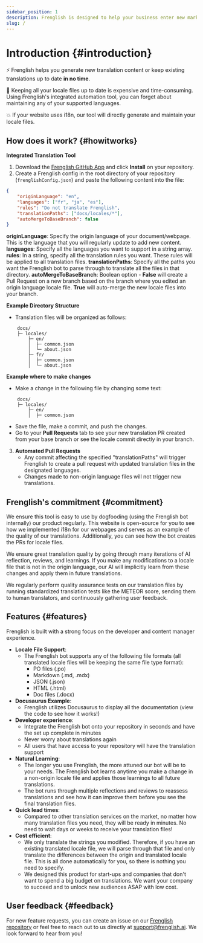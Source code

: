 ```yaml
---
sidebar_position: 1
description: Frenglish is designed to help your business enter new markets quickly with automated translations.
slug: /
---
```


# Introduction {#introduction}

⚡️ Frenglish helps you generate new translation content or keep existing translations up to date **in no time**.

💸 Keeping all your locale files up to date is expensive and time-consuming. Using Frenglish's integrated automation tool, you can forget about maintaining any of your supported languages. 

💥 If your website uses i18n, our tool will directly generate and maintain your locale files.

## How does it work? {#howitworks}

**Integrated Translation Tool**
1. Download the [Frenglish GitHub App](https://github.com/apps/frenglish-translation-app) and click **Install** on your repository.
2. Create a Frenglish config in the root directory of your repository (`frenglishConfig.json`) and paste the following content into the file:

```json
{
    "originLanguage": "en",
    "languages": ["fr", "ja", "es"],
    "rules": "Do not translate Frenglish",
    "translationPaths": ["docs/locales/*"],
    "autoMergeToBaseBranch": false
}
```

**originLanguage**: Specify the origin language of your document/webpage. This is the language that you will regularly update to add new content.
**languages**: Specify all the languages you want to support in a string array.
**rules**: In a string, specify all the translation rules you want. These rules will be applied to all translation files.
**translationPaths**: Specify all the paths you want the Frenglish bot to parse through to translate all the files in that directory.
**autoMergeToBaseBranch**: Boolean option - **False** will create a Pull Request on a new branch based on the branch where you edited an origin language locale file. **True** will auto-merge the new locale files into your branch.

**Example Directory Structure**
   - Translation files will be organized as follows:

```plaintext
    docs/
    ├─ locales/
        ├─ en/
        │  ├─ common.json
        │  └─ about.json
        ├─ fr/
        │  ├─ common.json
        │  └─ about.json
```

**Example where to make changes**
   - Make a change in the following file by changing some text:

```plaintext
    docs/
    ├─ locales/
        ├─ en/
        │  ├─ common.json
```

   - Save the file, make a commit, and push the changes.
   - Go to your **Pull Requests**  tab to see your new translation PR created from your base branch or see the locale commit directly in your branch.

3. **Automated Pull Requests**
   - Any commit affecting the specified "translationPaths" will trigger Frenglish to create a pull request with updated translation files in the designated languages.
   - Changes made to non-origin language files will not trigger new translations.

## Frenglish's commitment {#commitment}

We ensure this tool is easy to use by dogfooding (using the Frenglish bot internally) our product regularly. This website is open-source for you to see how we implemented i18n for our webpages and serves as an example of the quality of our translations. Additionally, you can see how the bot creates the PRs for locale files.

We ensure great translation quality by going through many iterations of AI reflection, reviews, and learnings. If you make any modifications to a locale file that is not in the origin language, our AI will implicitly learn from these changes and apply them in future translations.

We regularly perform quality assurance tests on our translation files by running standardized translation tests like the METEOR score, sending them to human translators, and continuously gathering user feedback.

## Features {#features}

Frenglish is built with a strong focus on the developer and content manager experience.

- **Locale File Support**:
  - The Frenglish bot supports any of the following file formats (all translated locale files will be keeping the same file type format):
    - PO files (.po)
    - Markdown (.md, .mdx)
    - JSON (.json)
    - HTML (.html)
    - Doc files (.docx)
- **Docusaurus Example**:
  - Frenglish utilizes Docusaurus to display all the documentation (view the code to see how it works!)
- **Developer experience**:
  - Integrate the Frenglish bot onto your repository in seconds and have the set up complete in minutes
  - Never worry about translations again
  - All users that have access to your repository will have the translation support
- **Natural Learning**:
  - The longer you use Frenglish, the more attuned our bot will be to your needs. The Frenglish bot learns anytime you make a change in a non-origin locale file and applies those learnings to all future translations.
  - The bot runs through multiple reflections and reviews to reassess translations and see how it can improve them before you see the final translation files.
- **Quick lead times**:
  - Compared to other translation services on the market, no matter how many translation files you need, they will be ready in minutes. No need to wait days or weeks to receive your translation files!
- **Cost efficient**:
  - We only translate the strings you modified. Therefore, if you have an existing translated locale file, we will parse through that file and only translate the differences between the origin and translated locale file. This is all done automatically for you, so there is nothing you need to specify.
  - We designed this product for start-ups and companies that don't want to spend a big budget on translations. We want your company to succeed and to unlock new audiences ASAP with low cost.

## User feedback {#feedback}

For new feature requests, you can create an issue on our [Frenglish repository](https://github.com/viv-cheung/frenglish-website-vite) or feel free to reach out to us directly at support@frenglish.ai. We look forward to hear from you! 